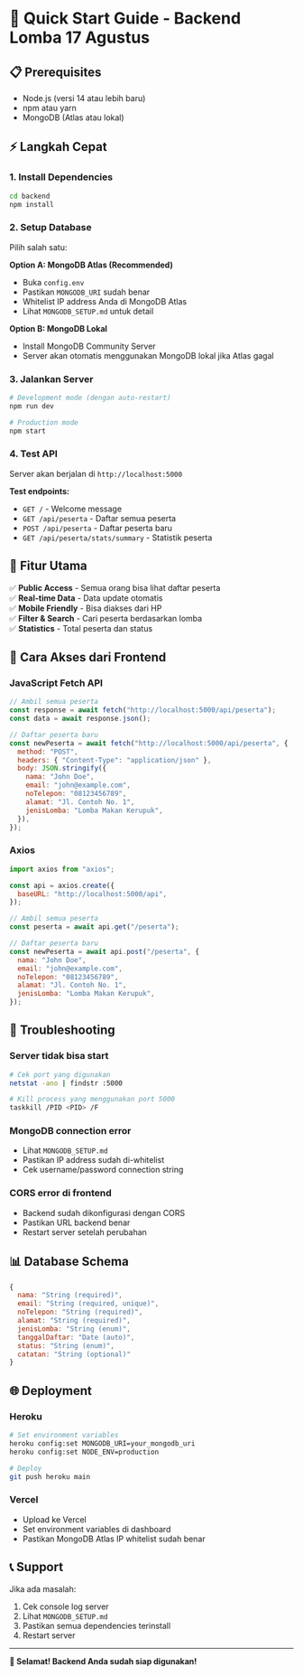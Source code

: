 # 🚀 Quick Start Guide - Backend Lomba 17 Agustus

## 📋 Prerequisites

- Node.js (versi 14 atau lebih baru)
- npm atau yarn
- MongoDB (Atlas atau lokal)

## ⚡ Langkah Cepat

### 1. Install Dependencies

```bash
cd backend
npm install
```

### 2. Setup Database

Pilih salah satu:

**Option A: MongoDB Atlas (Recommended)**

- Buka `config.env`
- Pastikan `MONGODB_URI` sudah benar
- Whitelist IP address Anda di MongoDB Atlas
- Lihat `MONGODB_SETUP.md` untuk detail

**Option B: MongoDB Lokal**

- Install MongoDB Community Server
- Server akan otomatis menggunakan MongoDB lokal jika Atlas gagal

### 3. Jalankan Server

```bash
# Development mode (dengan auto-restart)
npm run dev

# Production mode
npm start
```

### 4. Test API

Server akan berjalan di `http://localhost:5000`

**Test endpoints:**

- `GET /` - Welcome message
- `GET /api/peserta` - Daftar semua peserta
- `POST /api/peserta` - Daftar peserta baru
- `GET /api/peserta/stats/summary` - Statistik peserta

## 🎯 Fitur Utama

✅ **Public Access** - Semua orang bisa lihat daftar peserta  
✅ **Real-time Data** - Data update otomatis  
✅ **Mobile Friendly** - Bisa diakses dari HP  
✅ **Filter & Search** - Cari peserta berdasarkan lomba  
✅ **Statistics** - Total peserta dan status

## 📱 Cara Akses dari Frontend

### JavaScript Fetch API

```javascript
// Ambil semua peserta
const response = await fetch("http://localhost:5000/api/peserta");
const data = await response.json();

// Daftar peserta baru
const newPeserta = await fetch("http://localhost:5000/api/peserta", {
  method: "POST",
  headers: { "Content-Type": "application/json" },
  body: JSON.stringify({
    nama: "John Doe",
    email: "john@example.com",
    noTelepon: "08123456789",
    alamat: "Jl. Contoh No. 1",
    jenisLomba: "Lomba Makan Kerupuk",
  }),
});
```

### Axios

```javascript
import axios from "axios";

const api = axios.create({
  baseURL: "http://localhost:5000/api",
});

// Ambil semua peserta
const peserta = await api.get("/peserta");

// Daftar peserta baru
const newPeserta = await api.post("/peserta", {
  nama: "John Doe",
  email: "john@example.com",
  noTelepon: "08123456789",
  alamat: "Jl. Contoh No. 1",
  jenisLomba: "Lomba Makan Kerupuk",
});
```

## 🔧 Troubleshooting

### Server tidak bisa start

```bash
# Cek port yang digunakan
netstat -ano | findstr :5000

# Kill process yang menggunakan port 5000
taskkill /PID <PID> /F
```

### MongoDB connection error

- Lihat `MONGODB_SETUP.md`
- Pastikan IP address sudah di-whitelist
- Cek username/password connection string

### CORS error di frontend

- Backend sudah dikonfigurasi dengan CORS
- Pastikan URL backend benar
- Restart server setelah perubahan

## 📊 Database Schema

```javascript
{
  nama: "String (required)",
  email: "String (required, unique)",
  noTelepon: "String (required)",
  alamat: "String (required)",
  jenisLomba: "String (enum)",
  tanggalDaftar: "Date (auto)",
  status: "String (enum)",
  catatan: "String (optional)"
}
```

## 🌐 Deployment

### Heroku

```bash
# Set environment variables
heroku config:set MONGODB_URI=your_mongodb_uri
heroku config:set NODE_ENV=production

# Deploy
git push heroku main
```

### Vercel

- Upload ke Vercel
- Set environment variables di dashboard
- Pastikan MongoDB Atlas IP whitelist sudah benar

## 📞 Support

Jika ada masalah:

1. Cek console log server
2. Lihat `MONGODB_SETUP.md`
3. Pastikan semua dependencies terinstall
4. Restart server

---

**🎉 Selamat! Backend Anda sudah siap digunakan!**
